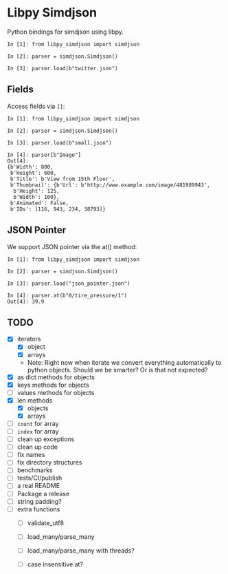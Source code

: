 # Libpy Simdjson

Python bindings for simdjson using libpy. 

```
In [1]: from libpy_simdjson import simdjson

In [2]: parser = simdjson.Simdjson()

In [3]: parser.load(b"twitter.json")
```

## Fields 

Access fields via `[]`:

```
In [1]: from libpy_simdjson import simdjson

In [2]: parser = simdjson.Simdjson()

In [3]: parser.load(b"small.json")

In [4]: parser[b"Image"]
Out[4]:
{b'Width': 800,
 b'Height': 600,
 b'Title': b'View from 15th Floor',
 b'Thumbnail': {b'Url': b'http://www.example.com/image/481989943',
  b'Height': 125,
  b'Width': 100},
 b'Animated': False,
 b'IDs': [116, 943, 234, 38793]}
 ```

## JSON Pointer

We support JSON pointer via the at() method:

```
In [1]: from libpy_simdjson import simdjson

In [2]: parser = simdjson.Simdjson()

In [3]: parser.load("json_pointer.json")

In [4]: parser.at(b"0/tire_pressure/1")
Out[4]: 39.9
```

## TODO

- [X] iterators
   - [X] object
   - [X] arrays
   - Note: Right now when iterate we convert everything automatically to python objects. Should we be smarter? Or is that not expected?
- [X] as dict methods for objects 
- [X] keys methods for objects
- [ ] values methods for objects
- [X] len methods
   - [X] objects
   - [X] arrays
- [ ] `count` for array
- [ ] `index` for array
- [ ] clean up exceptions
- [ ] clean up code
- [ ] fix names
- [ ] fix directory structures
- [ ] benchmarks
- [ ] tests/CI/publish
- [ ] a real README
- [ ] Package a release
- [ ] string padding?
- [ ] extra functions
   - [ ] validate_utf8
   - [ ] load_many/parse_many
   - [ ] load_many/parse_many with threads?
   - [ ] case insensitive at?

